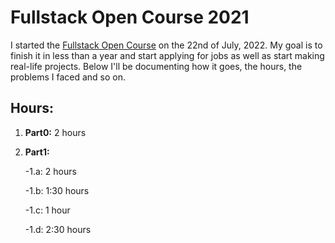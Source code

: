 
# Fullstack Open Course 2021

  

I started the [Fullstack Open Course](https://fullstackopen.com/en/) on the 22nd of July, 2022.
My goal is to finish it in less than a year and start applying for jobs as well as start making real-life projects.
Below I'll be documenting how it goes, the hours, the problems I faced and so on.

  

## Hours:

1.  **Part0:** 2 hours

2.   **Part1:** 

		-1.a: 2 hours

		-1.b: 1:30 hours

		-1.c: 1 hour

		-1.d: 2:30 hours
